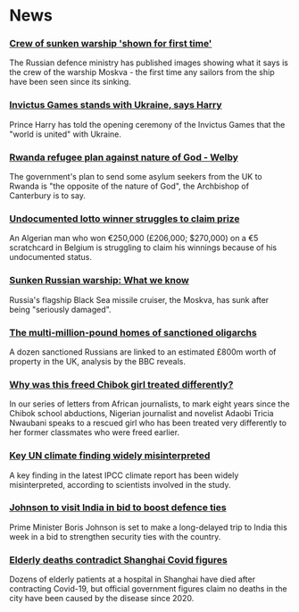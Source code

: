 # News
### [Crew of sunken warship 'shown for first time'](https://www.bbc.com/news/world-europe-61129151)
The Russian defence ministry has published images showing what it says is the crew of the warship Moskva - the first time any sailors from the ship have been seen since its sinking.
### [Invictus Games stands with Ukraine, says Harry](https://www.bbc.com/news/uk-61127890)
Prince Harry has told the opening ceremony of the Invictus Games that the "world is united" with Ukraine.
### [Rwanda refugee plan against nature of God - Welby](https://www.bbc.com/news/uk-61130841)
The government's plan to send some asylum seekers from the UK to Rwanda is "the opposite of the nature of God", the Archbishop of Canterbury is to say.
### [Undocumented lotto winner struggles to claim prize](https://www.bbc.com/news/world-europe-61120574)
An Algerian man who won €250,000 (£206,000; $270,000) on a €5 scratchcard in Belgium is struggling to claim his winnings because of his undocumented status.
### [Sunken Russian warship: What we know](https://www.bbc.com/news/world-europe-61103927)
Russia's flagship Black Sea missile cruiser, the Moskva, has sunk after being "seriously damaged". 
### [The multi-million-pound homes of sanctioned oligarchs](https://www.bbc.com/news/world-europe-61080536)
A dozen sanctioned Russians are linked to an estimated £800m worth of property in the UK, analysis by the BBC reveals. 
### [Why was this freed Chibok girl treated differently?](https://www.bbc.com/news/world-africa-61092882)
In our series of letters from African journalists, to mark eight years since the Chibok school abductions, Nigerian journalist and novelist Adaobi Tricia Nwaubani speaks to a rescued girl who has been treated very differently to her former classmates who were freed earlier.
### [Key UN climate finding widely misinterpreted](https://www.bbc.com/news/science-environment-61110406)
A key finding in the latest IPCC climate report has been widely misinterpreted, according to scientists involved in the study. 
### [Johnson to visit India in bid to boost defence ties](https://www.bbc.com/news/uk-61130758)
Prime Minister Boris Johnson is set to make a long-delayed trip to India this week in a bid to strengthen security ties with the country.
### [Elderly deaths contradict Shanghai Covid figures](https://www.bbc.com/news/world-asia-china-61117738)
Dozens of elderly patients at a hospital in Shanghai have died after contracting Covid-19, but official government figures claim no deaths in the city have been caused by the disease since 2020.
